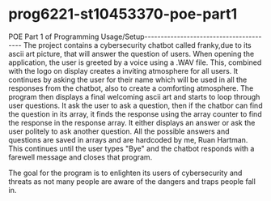 # prog6221-st10453370-poe-part1
POE Part 1 of Programming
Usage/Setup----------------------------------------
The project contains a cybersecurity chatbot called franky,due to its ascii art picture, that will answer the question of users. When opening the application, the user is greeted by a voice using a .WAV file. This, combined with the logo on display creates a inviting atmosphere for all users. It continues by asking the user for their name which will be used in all the responses from the chatbot, also to create a comforting atmosphere. The program then displays a final welcoming ascii art and starts to loop through user questions. It ask the user to ask a question, then if the chatbor can find the question in its array, it finds the response using the array counter to find the response in the response array. It either displays an answer or ask the user politely to ask another question. All the possible answers and questions are saved in arrays and are hardcoded by me, Ruan Hartman. This continues until the user types "Bye" and the chatbot responds with a farewell message and closes that program.

The goal for the program is to enlighten its users of cybersecurity and threats as not many people are aware of the dangers and traps people fall in.





